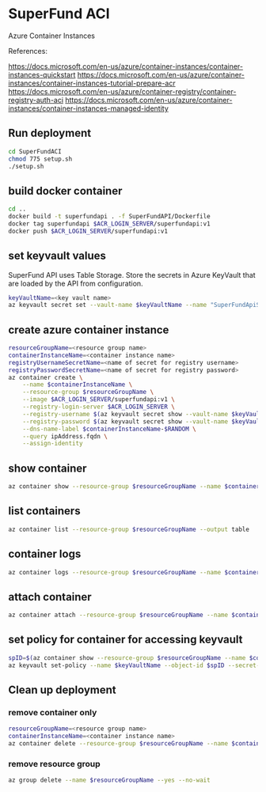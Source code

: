 # SuperFund ACI

Azure Container Instances

References:

<https://docs.microsoft.com/en-us/azure/container-instances/container-instances-quickstart>
<https://docs.microsoft.com/en-us/azure/container-instances/container-instances-tutorial-prepare-acr>
<https://docs.microsoft.com/en-us/azure/container-registry/container-registry-auth-aci>
<https://docs.microsoft.com/en-us/azure/container-instances/container-instances-managed-identity>

## Run deployment

```sh
cd SuperFundACI
chmod 775 setup.sh
./setup.sh
```

## build docker container

```sh
cd ..
docker build -t superfundapi . -f SuperFundAPI/Dockerfile
docker tag superfundapi $ACR_LOGIN_SERVER/superfundapi:v1
docker push $ACR_LOGIN_SERVER/superfundapi:v1
```

## set keyvault values

SuperFund API uses Table Storage. Store the secrets in Azure KeyVault that are loaded by the API from configuration.

```sh
keyVaultName=<key vault name>
az keyvault secret set --vault-name $keyVaultName --name "SuperFundApiStorageKey" --value "..."
```

## create azure container instance

```sh
resourceGroupName=<resource group name>
containerInstanceName=<container instance name>
registryUsernameSecretName=<name of secret for registry username>
registryPasswordSecretName=<name of secret for registry password>
az container create \
    --name $containerInstanceName \
    --resource-group $resourceGroupName \
    --image $ACR_LOGIN_SERVER/superfundapi:v1 \
    --registry-login-server $ACR_LOGIN_SERVER \
    --registry-username $(az keyvault secret show --vault-name $keyVaultName -n $registryUsernameSecretName --query value -o tsv) \
    --registry-password $(az keyvault secret show --vault-name $keyVaultName -n $registryPasswordSecretName --query value -o tsv) \
    --dns-name-label $containerInstanceName-$RANDOM \
    --query ipAddress.fqdn \
    --assign-identity
```

## show container

```sh
az container show --resource-group $resourceGroupName --name $containerInstanceName --query "{FQDN:ipAddress.fqdn,ProvisioningState:provisioningState}" --out table
```

## list containers

```sh
az container list --resource-group $resourceGroupName --output table
```

## container logs

```sh
az container logs --resource-group $resourceGroupName --name $containerInstanceName
```

## attach container

```sh
az container attach --resource-group $resourceGroupName --name $containerInstanceName
```

## set policy for container for accessing keyvault

```sh
spID=$(az container show --resource-group $resourceGroupName --name $containerInstanceName --query identity.principalId --out tsv)
az keyvault set-policy --name $keyVaultName --object-id $spID --secret-permissions get list
```

## Clean up deployment

### remove container only

```sh
resourceGroupName=<resource group name>
containerInstanceName=<container instance name>
az container delete --resource-group $resourceGroupName --name $containerInstanceName
```

### remove resource group

```sh
az group delete --name $resourceGroupName --yes --no-wait
```
